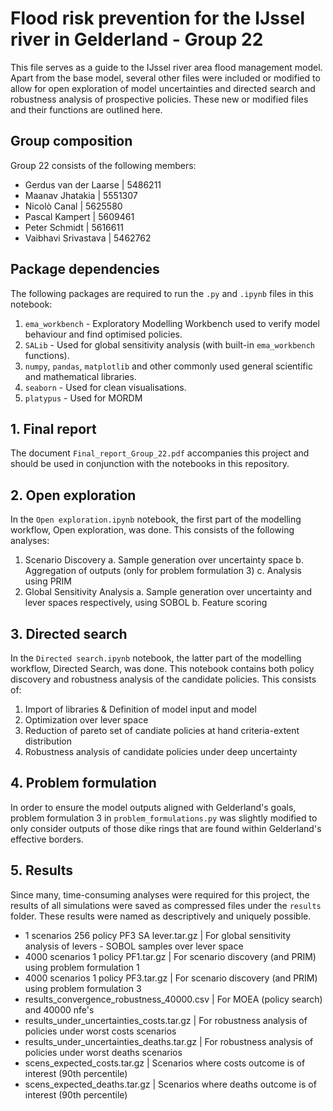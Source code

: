 # Flood risk prevention for the IJssel river in Gelderland - Group 22

This file serves as a guide to the IJssel river area flood management model. Apart from the base model, several other files were included or modified to allow for open exploration of model uncertainties and directed search and robustness analysis of prospective policies. These new or modified files and their functions are outlined here.

## Group composition
Group 22 consists of the following members:
* Gerdus van der Laarse     | 5486211
* Maanav Jhatakia           | 5551307
* Nicolò Canal              | 5625580
* Pascal Kampert            | 5609461
* Peter Schmidt             | 5616611
* Vaibhavi Srivastava       | 5462762

## Package dependencies

The following packages are required to run the `.py` and `.ipynb` files in this notebook:
1. `ema_workbench` - Exploratory Modelling Workbench used to verify model behaviour and find optimised policies.
2. `SALib` - Used for global sensitivity analysis (with built-in `ema_workbench` functions).
3. `numpy`, `pandas`, `matplotlib` and other commonly used general scientific and mathematical libraries.
4. `seaborn` - Used for clean visualisations.
5. `platypus` - Used for MORDM

## 1. Final report
The document `Final_report_Group_22.pdf` accompanies this project and should be used in conjunction with the notebooks in this repository.

## 2. Open exploration

In the `Open exploration.ipynb` notebook, the first part of the modelling workflow, Open exploration, was done. This consists of the following analyses:
1. Scenario Discovery
a. Sample generation over uncertainty space
b. Aggregation of outputs (only for problem formulation 3)
c. Analysis using PRIM
2. Global Sensitivity Analysis
a. Sample generation over uncertainty and lever spaces respectively, using SOBOL
b. Feature scoring

## 3. Directed search

In the `Directed search.ipynb` notebook, the latter part of the modelling workflow, Directed Search, was done. This notebook contains both policy discovery and robustness analysis of the candidate policies. This consists of:
1. Import of libraries & Definition of model input and model
2. Optimization over lever space
3. Reduction of pareto set of candiate policies at hand criteria-extent distribution
4. Robustness analysis of candidate policies under deep uncertainty

## 4. Problem formulation

In order to ensure the model outputs aligned with Gelderland's goals, problem formulation 3 in `problem_formulations.py` was slightly modified to only consider outputs of those dike rings that are found within Gelderland's effective borders.

## 5. Results

Since many, time-consuming analyses were required for this project, the results of all simulations were saved as compressed files under the `results` folder. These results were named as descriptively and uniquely possible.
* 1 scenarios 256 policy PF3 SA lever.tar.gz    | For global sensitivity analysis of levers - SOBOL samples over lever space
* 4000 scenarios 1 policy PF1.tar.gz            | For scenario discovery (and PRIM) using problem formulation 1
* 4000 scenarios 1 policy PF3.tar.gz            | For scenario discovery (and PRIM) using problem formulation 3
* results_convergence_robustness_40000.csv      | For MOEA (policy search) and 40000 nfe's 
* results_under_uncertainties_costs.tar.gz      | For robustness analysis of policies under worst costs scenarios
* results_under_uncertainties_deaths.tar.gz     | For robustness analysis of policies under worst deaths scenarios
* scens_expected_costs.tar.gz                   | Scenarios where costs outcome is of interest (90th percentile)
* scens_expected_deaths.tar.gz                  | Scenarios where deaths outcome is of interest (90th percentile)
